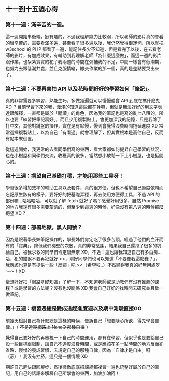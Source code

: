 ## 十一到十五週心得
### 第十一週：滿辛苦的一週。
這一週開始串後端，挺有趣的，不過我理解能力比較弱，所以老師的影片真的會看的蠻辛苦的，需要看滿多遍，甚至看了很多遍以後，我仍然覺得很迷惘，所以就把 w3school 的 PHP 都看了一遍，能記住多少不知道，但是看完了以後，在去看老師的影片，有加成效果，有輔助到我理解老師「為什麼這麼做」，而這一週的影片跟作業，也紮紮實實的花了我兩週的時間在彌補我的不足，中間一樣會有低潮期，也努力去跟低潮共處，並且克服情緒，繳交作業的那一個，真的是差點要哭出來了。

### 第十二週：不要再害怕 API 以及花時間好好的學習如何「筆記」。
真的非常需要多練習，熟能生巧，多做幾遍就可以慢慢體會 API 到底在搞什麼鬼 XD ？目前學習下來的我，淺淺的知道這些都在幹嘛，但就是無法好好的用文字表達跟解釋，一直都是屬於「閱讀」的角色，因為我的筆記也是寫的亂七八糟的，所以也要「練習把筆記寫好」，而且少用複製貼上，會更加深我的記憶，只是我除了打中文，其他對鍵盤的操作，實在是有點慢，慢到會覺得浪費時間拖延進度 XD 常常選擇複製貼上，以為自己「有看過」就會理解了，但其實根本是高估自己，反而有點本末倒置。

從這週開始，我更常的去看同學們寫的東西，看大家都如何提昇自己學習的狀況，也在小樹屋和同學們交流，收穫真的很多，當然想小放鬆一下上小樹屋，也是挺開心的。

### 第十三週：期望自己基礎打穩，才能用那些工具呀！
學習很多增加效率的輔助工具以及套件，真的很方便，但也不希望自己過度依賴而忘記原生該有的樣子，要好好的把基礎弄穩，再去使用方便得工具，不過 API 的部份嘛...哈哈哈哈，可以就了解 fetch 就好了嗎？感覺好用很多，雖然 Promise 的地方我還有很多需要釐清的，但至少到這週的時候，好像沒有第八週的時候那麼絕望 XD ?

### 第十四週：部署地獄，黑人問號？
因為是跟著學長姊筆記操作的，學長姊們肯定吃了很多苦頭，經過了他們的血汗而有的「寶典」，降低我們碰壁的次數，真的非常感謝，結果我自己還挖了很多的坑給自己，被我求救的同學們肯定很無奈 XD，不過！這也讓我知道自己有多白痴...哈，犯的錯誤不要再犯就好 ><，剛好同學們也可以知道「不要像我這麼蠢？」，我應該也算是有提供一些「反饋」吧 ><（希望啦..）不然顯得我真的好無用處呀～～！XD

蠻想好好把「網路基礎知識」了解一下，不知道老師或是助教們有沒有推薦的課程？或是學習的方法呢？沒有也沒關係 XD 我會自己好好的找時間去研究並且做一做筆記。

### 第十五週：複習週總是變成追趕進度週以及期中測驗直接GG
前幾天檢討自己為什麼總是這樣的時候，告訴自己「想要隨心所欲，得先學會自律。」（ ~~不是近期網路上 NanaQ 那種自律~~ ）

覺得自己要好好的再審視一下自己的時間運用，都有在學習，但似乎也是要給自己設一些目標跟限制，讓自己不過度浪費時間，或是應該花多一點時間的地方反而卻省略，慢慢的養成習慣，去規定自己的那種自律，因為「自律才是自由」呀（菸）！我沒有抽菸，這只是一個情境 XD

期許自己趕快跟回腳步，然後徹徹底底把課綱都複習一遍也統整好屬於自己的筆記，用自己的話語來解釋自己所學會的東西，加油加油阿！